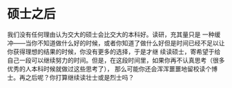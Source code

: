 # 硕士之后

我们没有任何理由认为交大的硕士会比交大的本科好。读研，充其量只是  一种缓冲——当你不知道做什么好的时候，或者你知道了做什么好但是时间已经不足以让你获得理想的结果的时候，你没有更多的选择，于是才继  续读硕士，寄希望于给自己一段可以继续努力的时间。但是，在这段时间里，如果你再不认真思考（很多优秀的人本科时候就做过这些思考了），  那么可能你还会浑浑噩噩地留校读个博士。再之后呢？你打算继续读壮士或是烈士吗？

